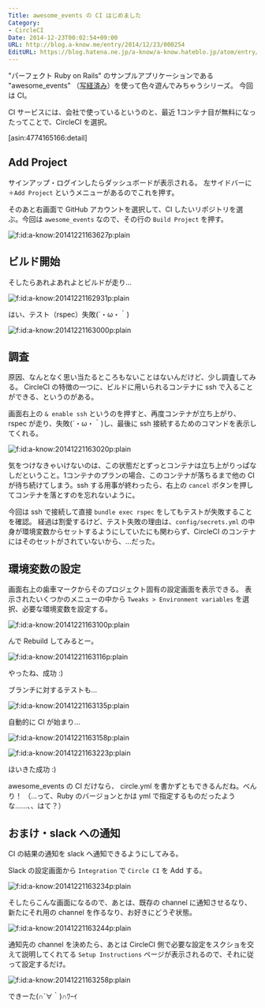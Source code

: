 ```yaml
---
Title: awesome_events の CI はじめました
Category:
- CircleCI
Date: 2014-12-23T00:02:54+09:00
URL: http://blog.a-know.me/entry/2014/12/23/000254
EditURL: https://blog.hatena.ne.jp/a-know/a-know.hateblo.jp/atom/entry/8454420450077666590
---
```


"パーフェクト Ruby on Rails" のサンプルアプリケーションである "awesome_events" （[写経済み](https://blog.a-know.me/entry/2014/11/03/152518)）を使って色々遊んでみちゃうシリーズ。
今回は CI。

CI サービスには、会社で使っているというのと、最近 1コンテナ目が無料になったってことで、CircleCI を選択。



[asin:4774165166:detail]



## Add Project
サインアップ・ログインしたらダッシュボードが表示される。
左サイドバーに `＋Add Project` というメニューがあるのでこれを押す。

そのあと右画面で GitHub アカウントを選択して、CI したいリポジトリを選ぶ。今回は `awesome_events` なので、その行の `Build Project` を押す。

<p><span itemscope itemtype="https://schema.org/Photograph"><img src="//cdn-ak.f.st-hatena.com/images/fotolife/a/a-know/20141221/20141221163627.png" alt="f:id:a-know:20141221163627p:plain" title="f:id:a-know:20141221163627p:plain" class="hatena-fotolife" itemprop="image"></span></p>



## ビルド開始
そしたらあれよあれよとビルドが走り...

<p><span itemscope itemtype="https://schema.org/Photograph"><img src="//cdn-ak.f.st-hatena.com/images/fotolife/a/a-know/20141221/20141221162931.png" alt="f:id:a-know:20141221162931p:plain" title="f:id:a-know:20141221162931p:plain" class="hatena-fotolife" itemprop="image"></span></p>


はい、テスト（rspec）失敗(´・ω・｀)

<p><span itemscope itemtype="https://schema.org/Photograph"><img src="//cdn-ak.f.st-hatena.com/images/fotolife/a/a-know/20141221/20141221163000.png" alt="f:id:a-know:20141221163000p:plain" title="f:id:a-know:20141221163000p:plain" class="hatena-fotolife" itemprop="image"></span></p>


## 調査
原因、なんとなく思い当たるところもないことはないんだけど、少し調査してみる。
CircleCI の特徴の一つに、ビルドに用いられるコンテナに ssh で入ることができる、というのがある。

画面右上の `& enable ssh` というのを押すと、再度コンテナが立ち上がり、rspec が走り、失敗(´・ω・｀)し、最後に ssh 接続するためのコマンドを表示してくれる。

<p><span itemscope itemtype="https://schema.org/Photograph"><img src="//cdn-ak.f.st-hatena.com/images/fotolife/a/a-know/20141221/20141221163020.png" alt="f:id:a-know:20141221163020p:plain" title="f:id:a-know:20141221163020p:plain" class="hatena-fotolife" itemprop="image"></span></p>


気をつけなきゃいけないのは、この状態だとずっとコンテナは立ち上がりっぱなしだということ。1コンテナのプランの場合、このコンテナが落ちるまで他の CI が待ち続けてしまう。ssh する用事が終わったら、右上の `cancel` ボタンを押してコンテナを落とすのを忘れないように。

今回は ssh で接続して直接 `bundle exec rspec` をしてもテストが失敗することを確認。
経過は割愛するけど、テスト失敗の理由は、`config/secrets.yml` の中身が環境変数からセットするようにしていたにも関わらず、CircleCI のコンテナにはそのセットがされていないから、...だった。

## 環境変数の設定
画面右上の歯車マークからそのプロジェクト固有の設定画面を表示できる。
表示されたいくつかのメニューの中から `Tweaks > Environment variables` を選択、必要な環境変数を設定する。

<p><span itemscope itemtype="https://schema.org/Photograph"><img src="//cdn-ak.f.st-hatena.com/images/fotolife/a/a-know/20141221/20141221163100.png" alt="f:id:a-know:20141221163100p:plain" title="f:id:a-know:20141221163100p:plain" class="hatena-fotolife" itemprop="image"></span></p>


んで Rebuild してみるとー。

<p><span itemscope itemtype="https://schema.org/Photograph"><img src="//cdn-ak.f.st-hatena.com/images/fotolife/a/a-know/20141221/20141221163116.png" alt="f:id:a-know:20141221163116p:plain" title="f:id:a-know:20141221163116p:plain" class="hatena-fotolife" itemprop="image"></span></p>


やったね、成功 :)

ブランチに対するテストも...

<p><span itemscope itemtype="https://schema.org/Photograph"><img src="//cdn-ak.f.st-hatena.com/images/fotolife/a/a-know/20141221/20141221163135.png" alt="f:id:a-know:20141221163135p:plain" title="f:id:a-know:20141221163135p:plain" class="hatena-fotolife" itemprop="image"></span></p>


自動的に CI が始まり...

<p><span itemscope itemtype="https://schema.org/Photograph"><img src="//cdn-ak.f.st-hatena.com/images/fotolife/a/a-know/20141221/20141221163158.png" alt="f:id:a-know:20141221163158p:plain" title="f:id:a-know:20141221163158p:plain" class="hatena-fotolife" itemprop="image"></span></p>

<p><span itemscope itemtype="https://schema.org/Photograph"><img src="//cdn-ak.f.st-hatena.com/images/fotolife/a/a-know/20141221/20141221163223.png" alt="f:id:a-know:20141221163223p:plain" title="f:id:a-know:20141221163223p:plain" class="hatena-fotolife" itemprop="image"></span></p>


ほいきた成功 :)

awesome_events の CI だけなら、 circle.yml を書かずともできるんだね。べんり！
（...って、Ruby のバージョンとかは yml で指定するものだったような......、、はて？）


## おまけ・slack への通知

CI の結果の通知を slack へ通知できるようにしてみる。

Slack の設定画面から `Integration` で `Circle CI` を Add する。

<p><span itemscope itemtype="https://schema.org/Photograph"><img src="//cdn-ak.f.st-hatena.com/images/fotolife/a/a-know/20141221/20141221163234.png" alt="f:id:a-know:20141221163234p:plain" title="f:id:a-know:20141221163234p:plain" class="hatena-fotolife" itemprop="image"></span></p>


そしたらこんな画面になるので、あとは、既存の channel に通知させるなり、新たにそれ用の channel を作るなり、お好きにどうぞ状態。

<p><span itemscope itemtype="https://schema.org/Photograph"><img src="//cdn-ak.f.st-hatena.com/images/fotolife/a/a-know/20141221/20141221163244.png" alt="f:id:a-know:20141221163244p:plain" title="f:id:a-know:20141221163244p:plain" class="hatena-fotolife" itemprop="image"></span></p>


通知先の channel を決めたら、あとは CircleCI 側で必要な設定をスクショを交えて説明してくれてる `Setup Instructions` ページが表示されるので、それに従って設定するだけ。

<p><span itemscope itemtype="https://schema.org/Photograph"><img src="//cdn-ak.f.st-hatena.com/images/fotolife/a/a-know/20141221/20141221163258.png" alt="f:id:a-know:20141221163258p:plain" title="f:id:a-know:20141221163258p:plain" class="hatena-fotolife" itemprop="image"></span></p>


できーた(∩´∀｀)∩ﾜｰｲ
